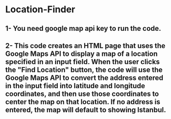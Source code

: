 # Location-Finder

## 1- You need google map api key to run the code.
## 2- This code creates an HTML page that uses the Google Maps API to display a map of a location specified in an input field. When the user clicks the "Find Location" button, the code will use the Google Maps API to convert the address entered in the input field into latitude and longitude coordinates, and then use those coordinates to center the map on that location. If no address is entered, the map will default to showing Istanbul.


